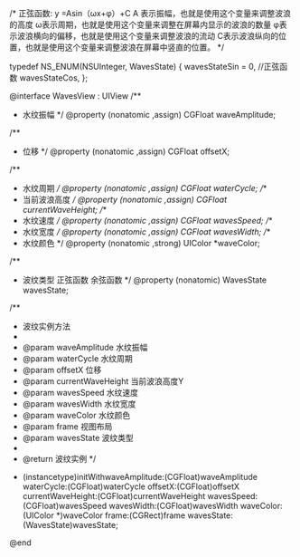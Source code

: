 

/*
     正弦函数: y =Asin（ωx+φ）+C
     A 表示振幅，也就是使用这个变量来调整波浪的高度
     ω表示周期，也就是使用这个变量来调整在屏幕内显示的波浪的数量
     φ表示波浪横向的偏移，也就是使用这个变量来调整波浪的流动
     C表示波浪纵向的位置，也就是使用这个变量来调整波浪在屏幕中竖直的位置。
 */


typedef NS_ENUM(NSUInteger, WavesState) {
    wavesStateSin = 0,  //正弦函数
    wavesStateCos,
};


@interface WavesView : UIView
/**
 *   水纹振幅
 */
@property (nonatomic ,assign) CGFloat waveAmplitude;

/**
 *  位移
 */
@property (nonatomic ,assign) CGFloat offsetX;

/**
 *  水纹周期
 */
@property (nonatomic ,assign) CGFloat waterCycle;
/**
 *  当前波浪高度
 */
@property (nonatomic ,assign) CGFloat currentWaveHeight;
/**
 *  水纹速度
 */
@property (nonatomic ,assign) CGFloat wavesSpeed;
/**
 *  水纹宽度
 */
@property (nonatomic ,assign) CGFloat wavesWidth;
/**
 *  水纹颜色
 */
@property (nonatomic ,strong) UIColor *waveColor;

/**
 *  波纹类型  正弦函数  余弦函数
 */
@property (nonatomic) WavesState  wavesState;

/**
 *  波纹实例方法
 *
 *  @param waveAmplitude     水纹振幅
 *  @param waterCycle        水纹周期
 *  @param offsetX           位移
 *  @param currentWaveHeight 当前波浪高度Y
 *  @param wavesSpeed        水纹速度
 *  @param wavesWidth        水纹宽度
 *  @param waveColor         水纹颜色
 *  @param frame             视图布局
 *  @param wavesState        波纹类型
 *
 *  @return 波纹实例
 */

- (instancetype)initWithwaveAmplitude:(CGFloat)waveAmplitude
                           waterCycle:(CGFloat)waterCycle
                              offsetX:(CGFloat)offsetX
                    currentWaveHeight:(CGFloat)currentWaveHeight
                           wavesSpeed:(CGFloat)wavesSpeed
                           wavesWidth:(CGFloat)wavesWidth
                            waveColor:(UIColor *)waveColor
                                frame:(CGRect)frame
                           wavesState:(WavesState)wavesState;

@end
